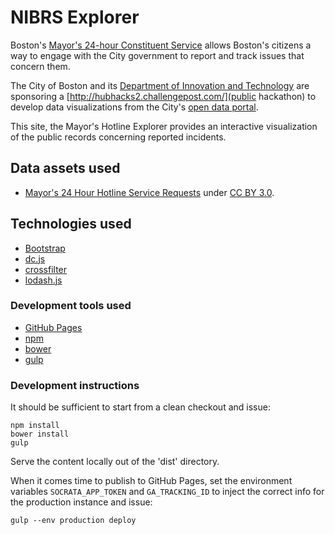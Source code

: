 # NIBRS Explorer

Boston's [Mayor's 24-hour Constituent Service](http://www.cityofboston.gov/mayor/24/) allows Boston's citizens a way to engage with the City government to report and track issues that concern them.

The City of Boston and its [Department of Innovation and Technology](http://www.cityofboston.gov/DoIT/) are sponsoring a [http://hubhacks2.challengepost.com/](public hackathon) to develop data visualizations from the City's [open data portal](https://data.cityofboston.gov/).

This site, the Mayor's Hotline Explorer provides an interactive visualization of the public records concerning reported incidents.

## Data assets used
* [Mayor's 24 Hour Hotline Service Requests](https://data.cityofboston.gov/resource/awu8-dc52) under [CC BY 3.0](https://creativecommons.org/licenses/by/3.0/).

## Technologies used
* [Bootstrap](http://getbootstrap.com)
* [dc.js](http://dc-js.github.io/dc.js/)
* [crossfilter](http://square.github.io/crossfilter/)
* [lodash.js](https://lodash.com/)

### Development tools used
* [GitHub Pages](https://pages.github.com/)
* [npm](https://www.npmjs.com/)
* [bower](http://bower.io/)
* [gulp](http://gulpjs.com/)

### Development instructions

It should be sufficient to start from a clean checkout and issue:

    npm install
    bower install
    gulp

Serve the content locally out of the 'dist' directory.

When it comes time to publish to GitHub Pages, set the environment variables `SOCRATA_APP_TOKEN` and `GA_TRACKING_ID` to inject the correct info for the production instance and issue:

    gulp --env production deploy
